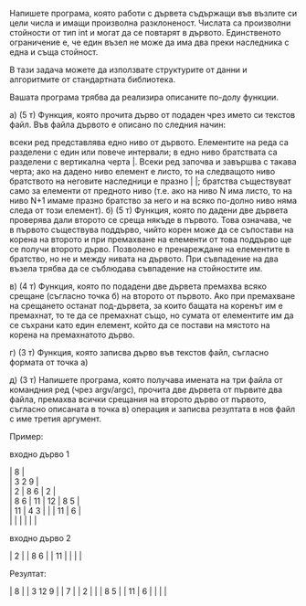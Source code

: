 Напишете програма, която работи с дървета съдържащи във възлите си цели числа и имащи произволна разклоненост. Числата са произволни стойности от тип int и могат да се повтарят в дървото. Единственото ограничение е, че един възел не може да има два преки наследника с една и съща стойност.

В тази задача можете да използвате структурите от данни и алгоритмите от стандартната библиотека.

Вашата програма трябва да реализира описаните по-долу функции.

а) (5 т) Функция, която прочита дърво от подаден чрез името си текстов файл. Във файла дървото е описано по следния начин:

всеки ред представлява едно ниво от дървото. Елементите на реда са разделени с един или повече интервали;
в едно ниво братствата са разделени с вертикална черта |. Всеки ред започва и завършва с такава черта;
ако на дадено ниво елемент е листо, то на следващото ниво братството на неговите наследници е празно | |;
братства съществуват само за елементи от предното ниво (т.е. ако на ниво N има листо, то на ниво N+1 имаме празно братство за него и на всяко по-долно ниво няма следа от този елемент).
б) (5 т) Функция, която по дадени две дървета проверява дали второто се среща някъде в първото. Това означава, че в първото съществува поддърво, чийто корен може да се съпостави на корена на второто и при премахване на елементи от това поддърво ще се получи второто дърво. Позволено е пренареждане на елементите в братство, но не и между нивата на дървото. При съвпадение на два възела трябва да се съблюдава съвпадение на стойностите им.

в) (4 т) Функция, която по подадени две дървета премахва всяко срещане (съгласно точка б) на второто от първото. Ако при премахване на срещането останат под-дървета, за които бащата на коренът им е премахнат, то те да се премахнат също, но сумата от елементите им да се съхрани като един елемент, който да се постави на мястото на корена на премахнатото дърво.

г) (3 т) Функция, която записва дърво във текстов файл, съгласно формата от точка а)

д) (3 т) Напишете програма, която получава имената на три файла от командния ред (чрез argv/argc), прочита две дървета от първите два файла, премахва всички срещания на второто дърво от първото, съгласно описаната в точка в) операция и записва резултата в нов файл с име третия аргумент.

Пример:

входно дърво 1

 \| 8 \|                          	
 \| 3 2 9 \|                      	
 \| 2 \| 8 6 \| 2 \|              	
 \| 8 6 \| 11 \| 12 \| 8 5 \|     	
 \| 11 \| 4 3 \| \| \| 11 \| 6 \| 	
 \| \| \| \| \| \|                	

входно дърво 2

\| 2 \|
\| 8 6 \|
\| 11 \| \|
\| \|

Резултат:

\| 8 \|
\| 3 12 9 \|
\| 7 \| \| 2 \|
\| \| 8 5 \|
\| 11 \| 6 \|
\| \| \|

